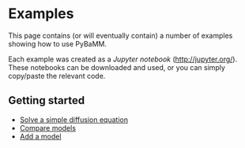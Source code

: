# Examples

This page contains (or will eventually contain) a number of examples showing how to use PyBaMM.

Each example was created as a _Jupyter notebook_ (http://jupyter.org/).
These notebooks can be downloaded and used, or you can simply copy/paste the
relevant code.

## Getting started

- [Solve a simple diffusion equation](./solve-diffusion-equation.ipynb)
- [Compare models](./compare-models.ipynb)
- [Add a model](./add-model.ipynb)
